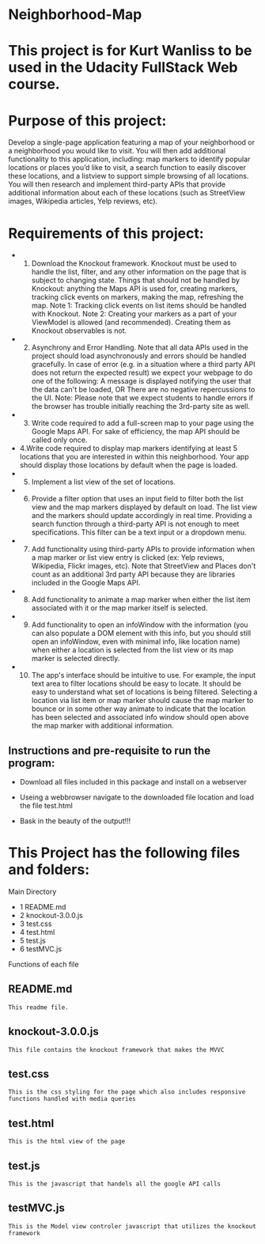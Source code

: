 # Neighborhood-Map

# This project is for Kurt Wanliss to be used in the Udacity FullStack Web course.

# Purpose of this project:

Develop a single-page application featuring a map of your neighborhood or a neighborhood you would like to visit. You will then add additional functionality to this application, including: map markers to identify popular locations or places you’d like to visit, a search function to easily discover these locations, and a listview to support simple browsing of all locations. You will then research and implement third-party APIs that provide additional information about each of these locations (such as StreetView images, Wikipedia articles, Yelp reviews, etc).

# Requirements of this project:
* 1. Download the Knockout framework. Knockout must be used to handle the list, filter, and any other information on the page that is subject to changing state. Things that should not be handled by Knockout: anything the Maps API is used for, creating markers, tracking click events on markers, making the map, refreshing the map. Note 1: Tracking click events on list items should be handled with Knockout. Note 2: Creating your markers as a part of your ViewModel is allowed (and recommended). Creating them as Knockout observables is not. 
* 2. Asynchrony and Error Handling. Note that all data APIs used in the project should load asynchronously and errors should be handled gracefully. In case of error (e.g. in a situation where a third party API does not return the expected result) we expect your webpage to do one of the following: A message is displayed notifying the user that the data can't be loaded, OR There are no negative repercussions to the UI. Note: Please note that we expect students to handle errors if the browser has trouble initially reaching the 3rd-party site as well.
* 3. Write code required to add a full-screen map to your page using the Google Maps API. For sake of efficiency, the map API should be called only once.
* 4.Write code required to display map markers identifying at least 5 locations that you are interested in within this neighborhood. Your app should display those locations by default when the page is loaded.
* 5. Implement a list view of the set of locations.
* 6. Provide a filter option that uses an input field to filter both the list view and the map markers displayed by default on load. The list view and the markers should update accordingly in real time. Providing a search function through a third-party API is not enough to meet specifications. This filter can be a text input or a dropdown menu.
* 7. Add functionality using third-party APIs to provide information when a map marker or list view entry is clicked (ex: Yelp reviews, Wikipedia, Flickr images, etc). Note that StreetView and Places don't count as an additional 3rd party API because they are libraries included in the Google Maps API. 
* 8. Add functionality to animate a map marker when either the list item associated with it or the map marker itself is selected.
* 9. Add functionality to open an infoWindow with the information (you can also populate a DOM element with this info, but you should still open an infoWindow, even with minimal info, like location name) when either a location is selected from the list view or its map marker is selected directly.
* 10. The app's interface should be intuitive to use. For example, the input text area to filter locations should be easy to locate. It should be easy to understand what set of locations is being filtered. Selecting a location via list item or map marker should cause the map marker to bounce or in some other way animate to indicate that the location has been selected and associated info window should open above the map marker with additional information.

## Instructions and pre-requisite to run the program:

*    Download all files included in this package and install on a webserver

*    Useing a webbrowser navigate to the downloaded file location and load the file test.html

*    Bask in the beauty of the output!!!


# This Project has the following files and folders:

Main Directory
* 1 README.md
* 2 knockout-3.0.0.js
* 3 test.css
* 4 test.html
* 5 test.js
* 6 testMVC.js

Functions of each file

## README.md

    This readme file.
    
## knockout-3.0.0.js

    This file contains the knockout framework that makes the MVVC

## test.css

    This is the css styling for the page which also includes responsive functions handled with media queries

## test.html

    This is the html view of the page

## test.js

    This is the javascript that handels all the google API calls

## testMVC.js
    
    This is the Model view controler javascript that utilizes the knockout framework
